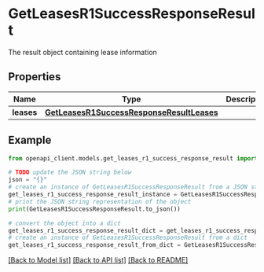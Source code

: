 # GetLeasesR1SuccessResponseResult

The result object containing lease information

## Properties

Name | Type | Description | Notes
------------ | ------------- | ------------- | -------------
**leases** | [**GetLeasesR1SuccessResponseResultLeases**](GetLeasesR1SuccessResponseResultLeases.md) |  | [optional] 

## Example

```python
from openapi_client.models.get_leases_r1_success_response_result import GetLeasesR1SuccessResponseResult

# TODO update the JSON string below
json = "{}"
# create an instance of GetLeasesR1SuccessResponseResult from a JSON string
get_leases_r1_success_response_result_instance = GetLeasesR1SuccessResponseResult.from_json(json)
# print the JSON string representation of the object
print(GetLeasesR1SuccessResponseResult.to_json())

# convert the object into a dict
get_leases_r1_success_response_result_dict = get_leases_r1_success_response_result_instance.to_dict()
# create an instance of GetLeasesR1SuccessResponseResult from a dict
get_leases_r1_success_response_result_from_dict = GetLeasesR1SuccessResponseResult.from_dict(get_leases_r1_success_response_result_dict)
```
[[Back to Model list]](../README.md#documentation-for-models) [[Back to API list]](../README.md#documentation-for-api-endpoints) [[Back to README]](../README.md)


